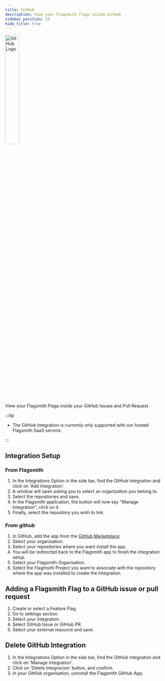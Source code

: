 ```yaml
---
title: GitHub
description: View your Flagsmith flags inside GitHub
sidebar_position: 10
hide_title: true
---
```


<img src="/img/integrations/github/github-logo.svg" alt="GitHub Logo" width="30%" height="30%"/>

View your Flagsmith Flags inside your GitHub Issues and Pull Request

:::tip

- The GitHub integration is currently only supported with our hosted Flagsmith SaaS service.

:::

## Integration Setup

### From Flagsmith

1. In the Integrations Option in the side bar, find the GitHub integration and click on 'Add Integration'.
2. A window will open asking you to select an organization you belong to.
3. Select the repositories and save.
4. In the Flagsmith application, the button will now say "Manage Integration", click on it.
5. Finally, select the repository you wish to link.

### From github

1. In GitHub, add the app from the [GitHub Marketplace](https://github.com/apps/flagsmith-github-integration).
2. Select your organisation.
3. Select your repositories where you want install the app.
4. You will be redirected back to the Flagsmith app to finish the integration setup.
5. Select your Flagsmith Organisation.
6. Select the Flagmsith Project you want to associate with the repository where the app was installed to create the
   Integration.

## Adding a Flagsmith Flag to a GitHub issue or pull request

1. Create or select a Feature Flag.
2. Go to settings section.
3. Select your integration.
4. Select GitHub Issue or GitHub PR.
5. Select your external resource and save.

## Delete GitHub Integration

1. In the Integrations Option in the side bar, find the GitHub integration and click on 'Manage Integration'.
2. Click on 'Delete Integracion' button, and confirm.
3. In your GitHub organisation, uninstall the Flagsmith GitHub App.
